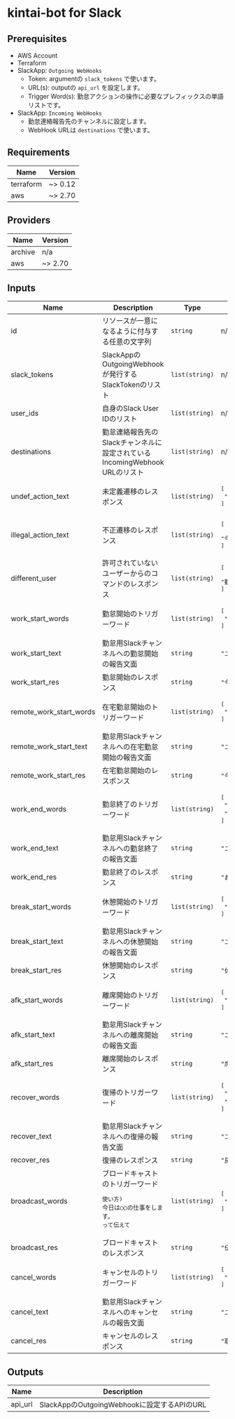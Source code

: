 # kintai-bot for Slack

## Prerequisites

- AWS Account
- Terraform
- SlackApp: `Outgoing WebHooks`
  - Token: argumentの `slack_tokens` で使います。
  - URL(s): outputの `api_url` を設定します。
  - Trigger Word(s): 勤怠アクションの操作に必要なプレフィックスの単語リストです。
- SlackApp: `Incoming WebHooks`
  - 勤怠連絡報告先のチャンネルに設定します。
  - WebHook URLは `destinations` で使います。

## Requirements

| Name | Version |
|------|---------|
| terraform | ~> 0.12 |
| aws | ~> 2.70 |

## Providers

| Name | Version |
|------|---------|
| archive | n/a |
| aws | ~> 2.70 |

## Inputs

| Name | Description | Type | Default | Required |
|------|-------------|------|---------|:--------:|
| id | リソースが一意になるように付与する任意の文字列 | `string` | n/a | yes |
| slack\_tokens | SlackAppのOutgoingWebhookが発行するSlackTokenのリスト | `list(string)` | n/a | yes |
| user\_ids | 自身のSlack User IDのリスト | `list(string)` | n/a | yes |
| destinations | 勤怠連絡報告先のSlackチャンネルに設定されているIncomingWebhook URLのリスト | `list(string)` | n/a | yes |
| undef\_action\_text | 未定義遷移のレスポンス | `list(string)` | <pre>[<br>  "勤怠アクションが定義されていません。"<br>]</pre> | no |
| illegal\_action\_text | 不正遷移のレスポンス | `list(string)` | <pre>[<br>  "今の勤怠ステータスに対する不正な勤怠アクションです。"<br>]</pre> | no |
| different\_user | 許可されていないユーザーからのコマンドのレスポンス | `list(string)` | <pre>[<br>  "勤怠アクションが許可されていないユーザーです。"<br>]</pre> | no |
| work\_start\_words | 勤怠開始のトリガーワード | `list(string)` | <pre>[<br>  "出社"<br>]</pre> | no |
| work\_start\_text | 勤怠用Slackチャンネルへの勤怠開始の報告文面 | `string` | `"ユーザーが出社しました。"` | no |
| work\_start\_res | 勤怠開始のレスポンス | `string` | `"今日も一日頑張ってください。"` | no |
| remote\_work\_start\_words | 在宅勤怠開始のトリガーワード | `list(string)` | <pre>[<br>  "在宅勤務"<br>]</pre> | no |
| remote\_work\_start\_text | 勤怠用Slackチャンネルへの在宅勤怠開始の報告文面 | `string` | `"ユーザーが在宅勤務を開始しました。"` | no |
| remote\_work\_start\_res | 在宅勤怠開始のレスポンス | `string` | `"今日も一日頑張ってください。"` | no |
| work\_end\_words | 勤怠終了のトリガーワード | `list(string)` | <pre>[<br>  "退社",<br>  "退勤"<br>]</pre> | no |
| work\_end\_text | 勤怠用Slackチャンネルへの勤怠終了の報告文面 | `string` | `"ユーザーが勤務を終了しました。"` | no |
| work\_end\_res | 勤怠終了のレスポンス | `string` | `"お疲れ様でした。"` | no |
| break\_start\_words | 休憩開始のトリガーワード | `list(string)` | <pre>[<br>  "休憩"<br>]</pre> | no |
| break\_start\_text | 勤怠用Slackチャンネルへの休憩開始の報告文面 | `string` | `"ユーザーが休憩時間に入りました。"` | no |
| break\_start\_res | 休憩開始のレスポンス | `string` | `"休憩時間に入ります。"` | no |
| afk\_start\_words | 離席開始のトリガーワード | `list(string)` | <pre>[<br>  "離席"<br>]</pre> | no |
| afk\_start\_text | 勤怠用Slackチャンネルへの離席開始の報告文面 | `string` | `"ユーザーが離席しました。"` | no |
| afk\_start\_res | 離席開始のレスポンス | `string` | `"席を外します。"` | no |
| recover\_words | 復帰のトリガーワード | `list(string)` | <pre>[<br>  "再開",<br>  "復帰"<br>]</pre> | no |
| recover\_text | 勤怠用Slackチャンネルへの復帰の報告文面 | `string` | `"ユーザーが仕事に戻りました。"` | no |
| recover\_res | 復帰のレスポンス | `string` | `"戻りました。"` | no |
| broadcast\_words | ブロードキャストのトリガーワード<pre>使い方)<br>`今日は○○の仕事をします。` って伝えて</pre> | `list(string)` | <pre>[<br>  "伝えて"<br>]</pre> | no |
| broadcast\_res | ブロードキャストのレスポンス | `string` | `"伝達しました。"` | no |
| cancel\_words | キャンセルのトリガーワード | `list(string)` | <pre>[<br>  "キャンセル"<br>]</pre> | no |
| cancel\_text | 勤怠用Slackチャンネルへのキャンセルの報告文面 | `string` | `"ユーザーが勤怠記録を取り消しました。"` | no |
| cancel\_res | キャンセルのレスポンス | `string` | `"取り消しました。"` | no |

## Outputs

| Name | Description |
|------|-------------|
| api\_url | SlackAppのOutgoingWebhookに設定するAPIのURL |
